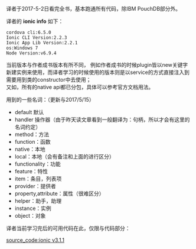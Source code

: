 译者于2017-5-2日看完全书，基本跑通所有代码，除IBM PouchDB部分外。  

译者的 **ionic info** 如下：

```
cordova cli:6.5.0
Ionic CLI Version:2.2.3
Ionic App Lib Version:2.2.1
os:Windows 7
Node Version:v6.9.4

```

当前版本与作者成书版本有所不同，
例如作者成书的时候plugin皆以new关键字新建实例来使用，而译者学习的时候使用的版本则是以service的方式直接注入到需要用到类的constructor中去使用；  
又如，所有的native api都已分包，具体可以参考官方文档用法。  
  
用到的一些名词：（更新与2017/5/15）
* default 默认
* handler 操作器（由于昨天读文章看到一般翻译为：句柄，所以才会有这里的名词约定）
* method：方法
* function：函数
* native：本地
* local：本地（会有备注和上面的进行区分）
* functionality：功能
* feature：特性
* item：条目，列表项
* provider：提供者
* property,attribute：属性（很难区分）
* helper：助手，助理
* instance：实例
* object：对象

译者当前学习完后的可用代码在此，仅限与代码部分：

[source_code:ionic v3.1.1](https://github.com/AdoBeatTheWorld/build_ionic2_app_chinese/tree/master/source_code)